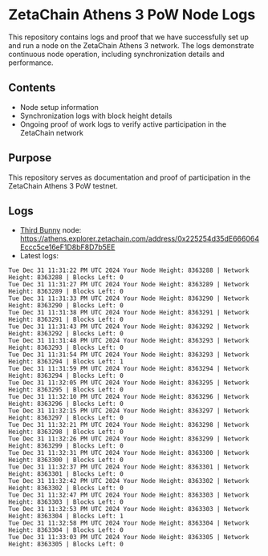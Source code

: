 # ZetaChain Athens 3 PoW Node Logs
This repository contains logs and proof that we have successfully set up and run a node on the ZetaChain Athens 3 network. The logs demonstrate continuous node operation, including synchronization details and performance.

## Contents
- Node setup information
- Synchronization logs with block height details
- Ongoing proof of work logs to verify active participation in the ZetaChain network

## Purpose
This repository serves as documentation and proof of participation in the ZetaChain Athens 3 PoW testnet.

## Logs

- [Third Bunny](https://thirdbunny.xyz/) node: https://athens.explorer.zetachain.com/address/0x225254d35dE666064Eccc5ce16eF1D8bF8D7b5EE
- Latest logs:
```
Tue Dec 31 11:31:22 PM UTC 2024 Your Node Height: 8363288 | Network Height: 8363288 | Blocks Left: 0
Tue Dec 31 11:31:27 PM UTC 2024 Your Node Height: 8363289 | Network Height: 8363289 | Blocks Left: 0
Tue Dec 31 11:31:33 PM UTC 2024 Your Node Height: 8363290 | Network Height: 8363290 | Blocks Left: 0
Tue Dec 31 11:31:38 PM UTC 2024 Your Node Height: 8363291 | Network Height: 8363291 | Blocks Left: 0
Tue Dec 31 11:31:43 PM UTC 2024 Your Node Height: 8363292 | Network Height: 8363292 | Blocks Left: 0
Tue Dec 31 11:31:48 PM UTC 2024 Your Node Height: 8363293 | Network Height: 8363293 | Blocks Left: 0
Tue Dec 31 11:31:54 PM UTC 2024 Your Node Height: 8363293 | Network Height: 8363294 | Blocks Left: 1
Tue Dec 31 11:31:59 PM UTC 2024 Your Node Height: 8363294 | Network Height: 8363294 | Blocks Left: 0
Tue Dec 31 11:32:05 PM UTC 2024 Your Node Height: 8363295 | Network Height: 8363295 | Blocks Left: 0
Tue Dec 31 11:32:10 PM UTC 2024 Your Node Height: 8363296 | Network Height: 8363296 | Blocks Left: 0
Tue Dec 31 11:32:15 PM UTC 2024 Your Node Height: 8363297 | Network Height: 8363297 | Blocks Left: 0
Tue Dec 31 11:32:21 PM UTC 2024 Your Node Height: 8363298 | Network Height: 8363298 | Blocks Left: 0
Tue Dec 31 11:32:26 PM UTC 2024 Your Node Height: 8363299 | Network Height: 8363299 | Blocks Left: 0
Tue Dec 31 11:32:31 PM UTC 2024 Your Node Height: 8363300 | Network Height: 8363300 | Blocks Left: 0
Tue Dec 31 11:32:37 PM UTC 2024 Your Node Height: 8363301 | Network Height: 8363301 | Blocks Left: 0
Tue Dec 31 11:32:42 PM UTC 2024 Your Node Height: 8363302 | Network Height: 8363302 | Blocks Left: 0
Tue Dec 31 11:32:47 PM UTC 2024 Your Node Height: 8363303 | Network Height: 8363303 | Blocks Left: 0
Tue Dec 31 11:32:53 PM UTC 2024 Your Node Height: 8363303 | Network Height: 8363304 | Blocks Left: 1
Tue Dec 31 11:32:58 PM UTC 2024 Your Node Height: 8363304 | Network Height: 8363304 | Blocks Left: 0
Tue Dec 31 11:33:03 PM UTC 2024 Your Node Height: 8363305 | Network Height: 8363305 | Blocks Left: 0
```
